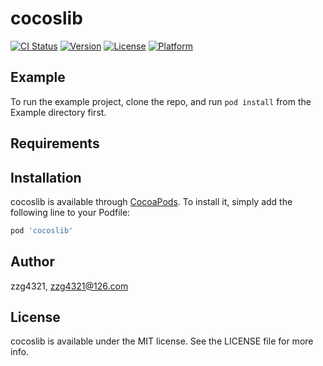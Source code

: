 # cocoslib

[![CI Status](https://img.shields.io/travis/zzg4321/cocoslib.svg?style=flat)](https://travis-ci.org/zzg4321/cocoslib)
[![Version](https://img.shields.io/cocoapods/v/cocoslib.svg?style=flat)](https://cocoapods.org/pods/cocoslib)
[![License](https://img.shields.io/cocoapods/l/cocoslib.svg?style=flat)](https://cocoapods.org/pods/cocoslib)
[![Platform](https://img.shields.io/cocoapods/p/cocoslib.svg?style=flat)](https://cocoapods.org/pods/cocoslib)

## Example

To run the example project, clone the repo, and run `pod install` from the Example directory first.

## Requirements

## Installation

cocoslib is available through [CocoaPods](https://cocoapods.org). To install
it, simply add the following line to your Podfile:

```ruby
pod 'cocoslib'
```

## Author

zzg4321, zzg4321@126.com

## License

cocoslib is available under the MIT license. See the LICENSE file for more info.
